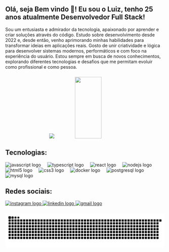 <h2 align="left">Olá, seja Bem vindo 👋! Eu sou o Luiz, tenho 25 anos atualmente Desenvolvedor Full Stack!</h2>

<p align="left">
  Sou um entusiasta e admirador da tecnologia, apaixonado por aprender e criar soluções através do código.  
  Estudo sobre desenvolvimento desde 2022 e, desde então, venho aprimorando minhas habilidades para transformar ideias em aplicações reais.  
  Gosto de unir criatividade e lógica para desenvolver sistemas modernos, performáticos e com foco na experiência do usuário.  
  Estou sempre em busca de novos conhecimentos, explorando diferentes tecnologias e desafios que me permitam evoluir como profissional e como pessoa.
</p>


###

<div align="center">  
   <img src="https://github-readme-stats.vercel.app/api?username=Luiz-Honorato&hide_title=false&hide_rank=false&show_icons=true&include_all_commits=true&count_private=true&disable_animations=false&theme=dracula&locale=en&html,scss&layout=compact&hide_border=true&title_color=00bfbf&text_color=00bfbf&bg_color=0d1117"  />
  <img width="41%" height="195px" src="https://github-readme-stats.vercel.app/api/top-langs/?username=Luiz-Honorato&hide=html,scss&layout=compact&hide_border=true&title_color=00bfbf&text_color=00bfbf&bg_color=0d1117" />
</div>

###

<h2>Tecnologias: </h2>
<div align="left">
  <img src="https://cdn.jsdelivr.net/gh/devicons/devicon/icons/javascript/javascript-original.svg" height="30" alt="javascript logo"  />
  <img width="12" />
  <img src="https://cdn.jsdelivr.net/gh/devicons/devicon/icons/typescript/typescript-original.svg" height="30" alt="typescript logo"  />
  <img width="12" />
  <img src="https://cdn.jsdelivr.net/gh/devicons/devicon/icons/react/react-original.svg" height="30" alt="react logo"  />
  <img width="12" />
  <img src="https://cdn.jsdelivr.net/gh/devicons/devicon/icons/nodejs/nodejs-original.svg" height="30" alt="nodejs logo"  />
  <img width="12" />
  <img src="https://cdn.jsdelivr.net/gh/devicons/devicon/icons/html5/html5-original.svg" height="30" alt="html5 logo"  />
  <img width="12" />
  <img src="https://cdn.jsdelivr.net/gh/devicons/devicon/icons/css3/css3-original.svg" height="30" alt="css3 logo"  />
  <img width="12" />
  <img src="https://cdn.jsdelivr.net/gh/devicons/devicon/icons/docker/docker-original.svg" height="30" alt="docker logo"  />
  <img width="12" />
  <img src="https://cdn.jsdelivr.net/gh/devicons/devicon/icons/postgresql/postgresql-original.svg" height="30" alt="postgresql logo"  />
  <img width="12" />
  <img src="https://cdn.jsdelivr.net/gh/devicons/devicon/icons/mysql/mysql-original.svg" height="30" alt="mysql logo"  />
</div>

###

<h2>Redes sociais: </h2>
<div align="left">
  <a href="https://www.instagram.com/luizroberto.h/" target="_blank">
    <img src="https://img.shields.io/static/v1?message=Instagram&logo=instagram&label=&color=E4405F&logoColor=white&labelColor=&style=for-the-badge" height="35" alt="instagram logo"  />
  </a>
  <a href="https://www.linkedin.com/in/luiz-roberto-6354b320b/" target="_blank">
    <img src="https://img.shields.io/static/v1?message=LinkedIn&logo=linkedin&label=&color=0077B5&logoColor=white&labelColor=&style=for-the-badge" height="35" alt="linkedin logo"  />
  </a>
  <a href="mailto:luizrobertohsilva@gmail.com" target="_blank">
    <img src="https://img.shields.io/static/v1?message=Gmail&logo=gmail&label=&color=D14836&logoColor=white&labelColor=&style=for-the-badge" height="35" alt="gmail logo"  />
  </a>
</div>

###

<img src="https://raw.githubusercontent.com/Luiz-Honorato/Luiz-Honorato/output/snake.svg" alt="Snake animation" />

###
